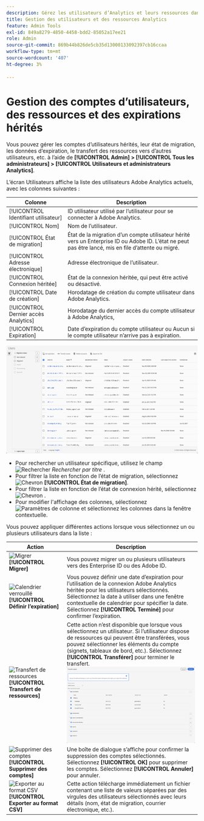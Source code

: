 ```yaml
---
description: Gérez les utilisateurs d’Analytics et leurs ressources dans Adobe Admin Console.
title: Gestion des utilisateurs et des ressources Analytics
feature: Admin Tools
exl-id: 849a8279-4850-4458-bdd2-85052a17ee21
role: Admin
source-git-commit: 869b44b826de5cb35d13000133092397cb16ccaa
workflow-type: tm+mt
source-wordcount: '407'
ht-degree: 3%

---
```


# Gestion des comptes d’utilisateurs, des ressources et des expirations hérités

Vous pouvez gérer les comptes d’utilisateurs hérités, leur état de migration, les données d’expiration, le transfert des ressources vers d’autres utilisateurs, etc. à l’aide de **[!UICONTROL Admin] > [!UICONTROL Tous les administrateurs] > [!UICONTROL Utilisateurs et administrateurs Analytics]**.

L’écran Utilisateurs affiche la liste des utilisateurs Adobe Analytics actuels, avec les colonnes suivantes :

| Colonne | Description |
|---|---|
| [!UICONTROL Identifiant utilisateur] | ID utilisateur utilisé par l’utilisateur pour se connecter à Adobe Analytics. |
| [!UICONTROL Nom] | Nom de l’utilisateur. |
| [!UICONTROL État de migration] | État de la migration d’un compte utilisateur hérité vers un Enterprise ID ou Adobe ID.  L’état ne peut pas être lancé, mis en file d’attente ou migré. |
| [!UICONTROL Adresse électronique] | Adresse électronique de l’utilisateur. |
| [!UICONTROL Connexion héritée] | État de la connexion héritée, qui peut être activé ou désactivé. |
| [!UICONTROL Date de création] | Horodatage de création du compte utilisateur dans Adobe Analytics. |
| [!UICONTROL Dernier accès Analytics] | Horodatage du dernier accès du compte utilisateur à Adobe Analytics, |
| [!UICONTROL Expiration] | Date d’expiration du compte utilisateur ou Aucun si le compte utilisateur n’arrive pas à expiration. |

![Utilisateurs](assets/users.png)

- Pour rechercher un utilisateur spécifique, utilisez le champ ![Rechercher](https://spectrum.adobe.com/static/icons/workflow_18/Smock_Search_18_N.svg) *Rechercher par titre* .
- Pour filtrer la liste en fonction de l’état de migration, sélectionnez ![Chevron](https://spectrum.adobe.com/static/icons/ui_18/ChevronSize100.svg) **[!UICONTROL État de migration]**.
- Pour filtrer la liste en fonction de l’état de connexion hérité, sélectionnez ![Chevron](https://spectrum.adobe.com/static/icons/ui_18/ChevronSize100.svg) **&#x200B;**.
- Pour modifier l&#39;affichage des colonnes, sélectionnez ![Paramètres de colonne](https://spectrum.adobe.com/static/icons/workflow_18/Smock_ColumnSettings_18_N.svg) et sélectionnez les colonnes dans la fenêtre contextuelle.

Vous pouvez appliquer différentes actions lorsque vous sélectionnez un ou plusieurs utilisateurs dans la liste :

| Action | Description |
|---|---|
| ![Migrer](https://spectrum.adobe.com/static/icons/workflow_18/Smock_Briefcase_18_N.svg) **[!UICONTROL Migrer]** | Vous pouvez migrer un ou plusieurs utilisateurs vers des Enterprise ID ou des Adobe ID. |
| ![Calendrier verrouillé](https://spectrum.adobe.com/static/icons/workflow_18/Smock_CalendarLocked_18_N.svg) **[!UICONTROL Définir l’expiration]** | Vous pouvez définir une date d’expiration pour l’utilisation de la connexion Adobe Analytics héritée pour les utilisateurs sélectionnés.  Sélectionnez la date à utiliser dans une fenêtre contextuelle de calendrier pour spécifier la date. Sélectionnez **[!UICONTROL Terminé]** pour confirmer l’expiration. |
| ![Transfert de ressources](https://spectrum.adobe.com/static/icons/workflow_18/Smock_Switch_18_N.svg) **[!UICONTROL Transfert de ressources]** | Cette action n’est disponible que lorsque vous sélectionnez un utilisateur. Si l’utilisateur dispose de ressources qui peuvent être transférées, vous pouvez sélectionner les éléments du compte (signets, tableaux de bord, etc.). Sélectionnez **[!UICONTROL Transférer]** pour terminer le transfert.<br/>![Transfère des ressources](assets/transfer-assets.png) |
| ![Supprimer des comptes](https://spectrum.adobe.com/static/icons/workflow_18/Smock_Delete_18_N.svg) **[!UICONTROL Supprimer des comptes]** | Une boîte de dialogue s’affiche pour confirmer la suppression des comptes sélectionnés. Sélectionnez **[!UICONTROL OK]** pour supprimer les comptes. Sélectionnez **[!UICONTROL Annuler]** pour annuler. |
| ![Exporter au format CSV](https://spectrum.adobe.com/static/icons/workflow_18/Smock_FileCSV_18_N.svg) **[!UICONTROL Exporter au format CSV]** | Cette action télécharge immédiatement un fichier contenant une liste de valeurs séparées par des virgules des utilisateurs sélectionnés avec leurs détails (nom, état de migration, courrier électronique, etc.). |

